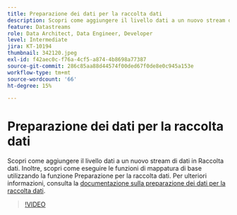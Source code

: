 ```yaml
---
title: Preparazione dei dati per la raccolta dati
description: Scopri come aggiungere il livello dati a un nuovo stream di dati in Raccolta dati.
feature: Datastreams
role: Data Architect, Data Engineer, Developer
level: Intermediate
jira: KT-10194
thumbnail: 342120.jpeg
exl-id: f42aec0c-f76a-4cf5-a874-4b8698a77387
source-git-commit: 286c85aa88d44574f00ded67f0de8e0c945a153e
workflow-type: tm+mt
source-wordcount: '66'
ht-degree: 15%

---
```


# Preparazione dei dati per la raccolta dati

Scopri come aggiungere il livello dati a un nuovo stream di dati in Raccolta dati. Inoltre, scopri come eseguire le funzioni di mappatura di base utilizzando la funzione Preparazione per la raccolta dati. Per ulteriori informazioni, consulta la [documentazione sulla preparazione dei dati per la raccolta dati](https://experienceleague.adobe.com/docs/experience-platform/edge/fundamentals/datastreams.html?lang=it#data-prep).

>[!VIDEO](https://video.tv.adobe.com/v/345565/?learn=on&enablevpops&captions=ita)
